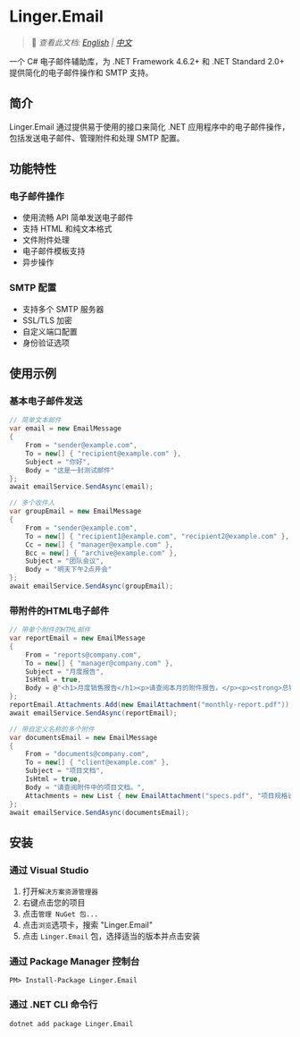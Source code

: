 # Linger.Email

> 📝 *查看此文档: [English](./README.md) | [中文](./README.zh-CN.md)*

一个 C# 电子邮件辅助库，为 .NET Framework 4.6.2+ 和 .NET Standard 2.0+ 提供简化的电子邮件操作和 SMTP 支持。

## 简介

Linger.Email 通过提供易于使用的接口来简化 .NET 应用程序中的电子邮件操作，包括发送电子邮件、管理附件和处理 SMTP 配置。

## 功能特性

### 电子邮件操作
- 使用流畅 API 简单发送电子邮件
- 支持 HTML 和纯文本格式
- 文件附件处理
- 电子邮件模板支持
- 异步操作

### SMTP 配置
- 支持多个 SMTP 服务器
- SSL/TLS 加密
- 自定义端口配置
- 身份验证选项

## 使用示例

### 基本电子邮件发送
```csharp
// 简单文本邮件
var email = new EmailMessage 
{ 
    From = "sender@example.com", 
    To = new[] { "recipient@example.com" }, 
    Subject = "你好", 
    Body = "这是一封测试邮件" 
};
await emailService.SendAsync(email);

// 多个收件人
var groupEmail = new EmailMessage 
{ 
    From = "sender@example.com", 
    To = new[] { "recipient1@example.com", "recipient2@example.com" }, 
    Cc = new[] { "manager@example.com" }, 
    Bcc = new[] { "archive@example.com" }, 
    Subject = "团队会议", 
    Body = "明天下午2点开会" 
};
await emailService.SendAsync(groupEmail);
```

### 带附件的HTML电子邮件
```csharp
// 带单个附件的HTML邮件
var reportEmail = new EmailMessage 
{ 
    From = "reports@company.com", 
    To = new[] { "manager@company.com" },
    Subject = "月度报告", 
    IsHtml = true,
    Body = @"<h1>月度销售报告</h1><p>请查阅本月的附件报告。</p><p><strong>总销售额：</strong>¥50,000<br><strong>增长率：</strong>15%</p>" 
};
reportEmail.Attachments.Add(new EmailAttachment("monthly-report.pdf"));
await emailService.SendAsync(reportEmail);

// 带自定义名称的多个附件
var documentsEmail = new EmailMessage
{ 
    From = "documents@company.com", 
    To = new[] { "client@example.com" }, 
    Subject = "项目文档", 
    IsHtml = true, 
    Body = "请查阅附件中的项目文档。", 
    Attachments = new List { new EmailAttachment("specs.pdf", "项目规格说明.pdf"), new EmailAttachment("timeline.xlsx", "项目时间表.xlsx") }
};
await emailService.SendAsync(documentsEmail);
```

## 安装

### 通过 Visual Studio

1. 打开`解决方案资源管理器`
2. 右键点击您的项目
3. 点击`管理 NuGet 包...`
4. 点击`浏览`选项卡，搜索 "Linger.Email"
5. 点击 `Linger.Email` 包，选择适当的版本并点击安装

### 通过 Package Manager 控制台

```
PM> Install-Package Linger.Email
```

### 通过 .NET CLI 命令行

```
dotnet add package Linger.Email
```
